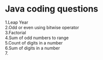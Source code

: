 <h1>Java coding questions</h1>
1.Leap Year <br>
2.Odd or even using bitwise operator <br>
3.Factorial <br>
4.Sum of odd numbers to range<br>
5.Count of digits in a number<br>
6.Sum of digits in a number<br>
7.
